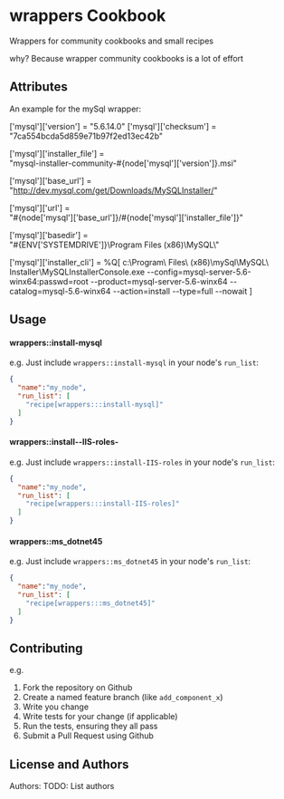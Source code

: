 wrappers Cookbook
=================
Wrappers for community cookbooks and small recipes

why?
Because wrapper community cookbooks is a lot of effort

Attributes
----------

An example for the mySql wrapper:

['mysql']['version'] = "5.6.14.0"
['mysql']['checksum'] = "7ca554bcda5d859e71b97f2ed13ec42b"

['mysql']['installer_file'] = \
  "mysql-installer-community-#{node['mysql']['version']}.msi"

['mysql']['base_url'] =\
  "http://dev.mysql.com/get/Downloads/MySQLInstaller/"

['mysql']['url'] = \
  "#{node['mysql']['base_url']}/#{node['mysql']['installer_file']}"

['mysql']['basedir'] = \
  "#{ENV['SYSTEMDRIVE']}\\Program Files (x86)\\MySQL\\"

  ['mysql']['installer_cli'] = %Q[
    c:\\Program\ Files\ (x86)\\mySql\\MySQL\ Installer\\MySQLInstallerConsole.exe
    --config=mysql-server-5.6-winx64:passwd=root
    --product=mysql-server-5.6-winx64
    --catalog=mysql-5.6-winx64
    --action=install
    --type=full
    --nowait ]


Usage
-----
#### wrappers::install-mysql

e.g.
Just include `wrappers::install-mysql` in your node's `run_list`:

```json
{
  "name":"my_node",
  "run_list": [
    "recipe[wrappers:::install-mysql]"
  ]
}
```


#### wrappers::install--IIS-roles-

e.g.
Just include `wrappers::install-IIS-roles` in your node's `run_list`:

```json
{
  "name":"my_node",
  "run_list": [
    "recipe[wrappers:::install-IIS-roles]"
  ]
}
```


#### wrappers::ms_dotnet45

e.g.
Just include `wrappers::ms_dotnet45` in your node's `run_list`:

```json
{
  "name":"my_node",
  "run_list": [
    "recipe[wrappers:::ms_dotnet45]"
  ]
}
```


Contributing
------------

e.g.
1. Fork the repository on Github
2. Create a named feature branch (like `add_component_x`)
3. Write you change
4. Write tests for your change (if applicable)
5. Run the tests, ensuring they all pass
6. Submit a Pull Request using Github

License and Authors
-------------------
Authors: TODO: List authors
